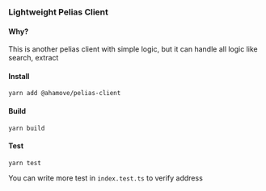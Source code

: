 ### Lightweight Pelias Client
#### Why?
This is another pelias client with simple logic, but it can handle all logic like search, extract

#### Install
```shell
yarn add @ahamove/pelias-client
```

#### Build
```shell
yarn build
```

#### Test
```shell
yarn test
```
You can write more test in `index.test.ts` to verify address
